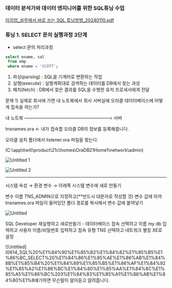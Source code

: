 ### 데이터 분석가와 데이터 엔지니어를 위한 SQL튜닝 수업

[이지업_실무에서 바로 쓰는 SQL 튜닝방법_20240110.pdf](0614_SQL%20%E1%84%90%E1%85%B2%E1%84%82%E1%85%B5%E1%86%BC_SELECT%20%E1%84%86%E1%85%AE%E1%86%AB%E1%84%8B%E1%85%B4%20%E1%84%89%E1%85%B5%E1%86%AF%E1%84%92%E1%85%A2%E1%86%BC%E1%84%80%E1%85%AA%E1%84%8C%E1%85%A5%E1%86%BC%203%E1%84%83%E1%85%A1%E1%86%AB%E1%84%80%E1%85%A8%20~%20O%2031af5d2c9de3408aab685a9d020ff7e1/%25EC%259D%25B4%25EC%25A7%2580%25EC%2597%2585_%25EC%258B%25A4%25EB%25AC%25B4%25EC%2597%2590%25EC%2584%259C_%25EB%25B0%2594%25EB%25A1%259C_%25EC%2593%25B0%25EB%258A%2594_SQL_%25ED%258A%259C%25EB%258B%259D%25EB%25B0%25A9%25EB%25B2%2595_20240110.pdf)

### 튜닝 1.  SELECT 문의 실행과정 3단계

- select 문의 처리과정

```sql
select ename, sal
 from emp
 where ename = 'SCOTT';
```

1. 파싱(parsing) : SQL을 기계어로 변환하는 작업
2. 실행(execute) : 실행계획대로 검색하는 데이터를 DB에서 찾는 과성
3. 패치(fetch) : DB에서 찾은 결과를 SQL을 수행한 유저 프로세서에게 전달

문제 1) 실제로 회사에 가면 내 노트북에서 회사 서버실에 오라클 데이터베이스에 어떻게 접속을 하는가?

내 노트북 ———————————————————> 서버

tnsnames.ora ← 내가 접속할 오라클 DB의 정보를 등록해줍니다.

오라클 설치 폴더에서 listener.ora 파일을 찾는다.

(C:\app\itwill\product\21c\homes\OraDB21Home1\network\admin)

![Untitled 1](https://github.com/edgeun/portfolio-2024/assets/60956291/7673e249-efce-4c84-8b75-3320e0f2e975)

![Untitled 2](https://github.com/edgeun/portfolio-2024/assets/60956291/36677532-5cba-492f-b59d-4178d1466c6d)


---

시스템 속성 → 환경 변수 → 아래쪽 시스템 변수에 새로 만들기

변수 이름 TNS_ADMIN으로 지정하고(**반드시 대문자로 작성할 것) 변수 값에 아까 tnsnames.ora 파일이 들어있던 폴더 경로를 복사해서 변수 값에 붙여넣기



![Untitled](0614_SQL%20%E1%84%90%E1%85%B2%E1%84%82%E1%85%B5%E1%86%BC_SELECT%20%E1%84%86%E1%85%AE%E1%86%AB%E1%84%8B%E1%85%B4%20%E1%84%89%E1%85%B5%E1%86%AF%E1%84%92%E1%85%A2%E1%86%BC%E1%84%80%E1%85%AA%E1%84%8C%E1%85%A5%E1%86%BC%203%E1%84%83%E1%85%A1%E1%86%AB%E1%84%80%E1%85%A8%20~%20O%2031af5d2c9de3408aab685a9d020ff7e1/Untitled%203.png)

SQL Developer 재실행하고 새로만들기 - 데이터베이스 접속 선택하고 이름 my db 입력하고 사용자 이름/비밀번호 입력하고 접속 유형 TNS 선택하고 네트워크 별칭 XE로 설정

![Untitled](0614_SQL%20%E1%84%90%E1%85%B2%E1%84%82%E1%85%B5%E1%86%BC_SELECT%20%E1%84%86%E1%85%AE%E1%86%AB%E1%84%8B%E1%85%B4%20%E1%84%89%E1%85%B5%E1%86%AF%E1%84%92%E1%85%A2%E1%86%BC%E1%84%80%E1%85%AA%E1%84%8C%E1%85%A5%E1%86%BC%203%E1%84%83%E1%85%A1%E1%86%AB%E1%84%80%E1%8얘기하면 무슨말이 알아듣고 알려줍니다.
